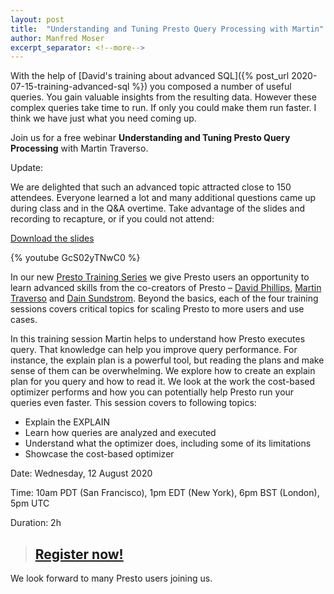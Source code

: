 ```yaml
---
layout: post
title:  "Understanding and Tuning Presto Query Processing with Martin"
author: Manfred Moser
excerpt_separator: <!--more-->
---
```


With the help of [David's training about advanced SQL]({% post_url
2020-07-15-training-advanced-sql %}) you composed a number of useful queries.
You gain valuable insights from the resulting data. However these complex
queries take time to run. If only you could make them run faster. I think we
have just what you need coming up. 

Join us for a free webinar **Understanding and Tuning Presto Query Processing**
with Martin Traverso.

Update:

We are delighted that such an advanced topic attracted close to 150 attendees.
Everyone learned a lot and many additional questions came up during class and in
the Q&A overtime. Take advantage of the slides and recording to recapture, or if
you could not attend:

[Download the slides](https://www.starburst.io/wp-content/uploads/2020/08/Presto-Training-Understanding-and-Tuning-Presto-Query-Processing.pdf)

{% youtube GcS02yTNwC0 %}

<!--more-->

In our new [Presto Training Series](https://bit.ly/2NO26Cm) we give Presto users
an opportunity to learn advanced skills from the co-creators of Presto –
[David Phillips](https://github.com/electrum), 
[Martin Traverso](https://github.com/martint) and 
[Dain Sundstrom](https://github.com/dain). Beyond the basics, each of the four 
training sessions covers critical topics for scaling Presto to more users and
use cases. 

In this training session Martin helps to understand how Presto executes query.
That knowledge can help you improve query performance. For instance, the explain
plan is a powerful tool, but reading the plans and make sense of them can be
overwhelming. We explore how to create an explain plan for you query and how to
read it. We look at the work the cost-based optimizer performs and how you can
potentially help Presto run your queries even faster. This session covers to
following topics:

* Explain the EXPLAIN
* Learn how queries are analyzed and executed
* Understand what the optimizer does, including some of its limitations
* Showcase the cost-based optimizer

Date: Wednesday, 12 August 2020

Time: 10am PDT (San Francisco), 1pm EDT (New York), 6pm BST (London), 5pm UTC

Duration: 2h

> ## [Register now!](https://bit.ly/2VB9DZP)

We look forward to many Presto users joining us.

